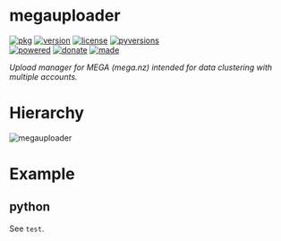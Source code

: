 # megauploader

<badges>[![pkg](https://img.shields.io/badge/pkg-megauploader-808080.svg)](http://code.foxe6.kozow.com/megauploader/)
[![version](https://img.shields.io/pypi/v/megauploader.svg)](https://pypi.org/project/megauploader/)
[![license](https://img.shields.io/pypi/l/megauploader.svg)](https://pypi.org/project/megauploader/)
[![pyversions](https://img.shields.io/pypi/pyversions/megauploader.svg)](https://pypi.org/project/megauploader/)  
[![powered](https://img.shields.io/badge/Say-Thanks-ddddff.svg)](https://saythanks.io/to/foxe6)
[![donate](https://img.shields.io/badge/Donate-Paypal-0070ba.svg)](https://paypal.me/foxe6)
[![made](https://img.shields.io/badge/Made%20with-PyCharm-red.svg)](https://www.jetbrains.com/pycharm/)
</badges>

<i>Upload manager for MEGA (mega.nz) intended for data clustering with multiple accounts.</i>

# Hierarchy

![megauploader](http://code.foxe6.kozow.com/megauploader/megauploader.svg)

# Example

## python
See `test`.
